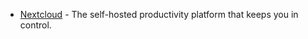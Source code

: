 * [Nextcloud](https://nextcloud.com/) - The self-hosted productivity platform that keeps you in control.